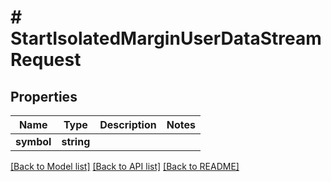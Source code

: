 # # StartIsolatedMarginUserDataStreamRequest

## Properties

Name | Type | Description | Notes
------------ | ------------- | ------------- | -------------
**symbol** | **string** |  |

[[Back to Model list]](../../README.md#models) [[Back to API list]](../../README.md#endpoints) [[Back to README]](../../README.md)
